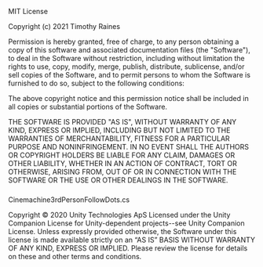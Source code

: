 MIT License

Copyright (c) 2021 Timothy Raines

Permission is hereby granted, free of charge, to any person obtaining a copy
of this software and associated documentation files (the "Software"), to deal
in the Software without restriction, including without limitation the rights
to use, copy, modify, merge, publish, distribute, sublicense, and/or sell
copies of the Software, and to permit persons to whom the Software is
furnished to do so, subject to the following conditions:

The above copyright notice and this permission notice shall be included in all
copies or substantial portions of the Software.

THE SOFTWARE IS PROVIDED "AS IS", WITHOUT WARRANTY OF ANY KIND, EXPRESS OR
IMPLIED, INCLUDING BUT NOT LIMITED TO THE WARRANTIES OF MERCHANTABILITY,
FITNESS FOR A PARTICULAR PURPOSE AND NONINFRINGEMENT. IN NO EVENT SHALL THE
AUTHORS OR COPYRIGHT HOLDERS BE LIABLE FOR ANY CLAIM, DAMAGES OR OTHER
LIABILITY, WHETHER IN AN ACTION OF CONTRACT, TORT OR OTHERWISE, ARISING FROM,
OUT OF OR IN CONNECTION WITH THE SOFTWARE OR THE USE OR OTHER DEALINGS IN THE
SOFTWARE.

###

Cinemachine3rdPersonFollowDots.cs

Copyright © 2020 Unity Technologies ApS
Licensed under the Unity Companion License for Unity-dependent projects--see Unity Companion License.
Unless expressly provided otherwise, the Software under this license is made available strictly on an “AS IS” BASIS WITHOUT WARRANTY OF ANY KIND, EXPRESS OR IMPLIED. Please review the license for details on these and other terms and conditions.
